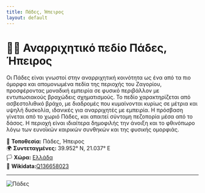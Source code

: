 ```yaml
---
title: Πάδες, Ήπειρος
layout: default
---
```


# 🧗‍♀️ Αναρριχητικό πεδίο Πάδες, Ήπειρος

Οι Πάδες είναι γνωστοί στην αναρριχητική κοινότητα ως ένα από τα πιο όμορφα και απομονωμένα πεδία της περιοχής του Ζαγορίου, προσφέροντας μοναδική εμπειρία σε φυσικό περιβάλλον με εντυπωσιακούς βραχώδεις σχηματισμούς.
Το πεδίο χαρακτηρίζεται από ασβεστολιθικό βράχο, με διαδρομές που κυμαίνονται κυρίως σε μέτρια και υψηλή δυσκολία, ιδανικές για αναρριχητές με εμπειρία. Η πρόσβαση γίνεται από το χωριό Πάδες, και απαιτεί σύντομη πεζοπορία μέσα από το δάσος. Η περιοχή είναι ιδιαίτερα δημοφιλής την άνοιξη και το φθινόπωρο λόγω των ευνοϊκών καιρικών συνθηκών και της φυσικής ομορφιάς.

📍 **Τοποθεσία:** Πάδες, Ήπειρος  
🌍 **Συντεταγμένες:** 39.952° N, 21.037° E  
🏳️ **Χώρα:** [Ελλάδα](https://www.wikidata.org/wiki/Q41)  
🔗 **Wikidata:**[Q136658023](https://www.wikidata.org/wiki/Q136658023)

---

![Πάδες](https://github.com/user-attachments/assets/613da131-b11b-41cf-a35a-abbdf25b8213)
